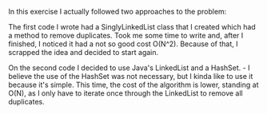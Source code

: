 In this exercise I actually followed two approaches to the problem:

The first code I wrote had a SinglyLinkedList class that I created which had a method to remove duplicates.
Took me some time to write and, after I finished, I noticed it had a not so good cost O(N^2). Because of that, I scrapped the idea and decided to start again.

On the second code I decided to use Java's LinkedList and a HashSet. - I believe the use of the HashSet was not necessary, but I kinda like to use it because it's simple.
This time, the cost of the algorithm is lower, standing at O(N), as I only have to iterate once through the LinkedList to remove all duplicates.